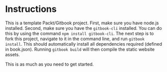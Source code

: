 # Instructions

This is a template Packt/Gitbook project. First, make sure you have node.js installed. Second, make sure you have the `gitbook-cli` installed. You can do this by using the command `npm install gitbook-cli`. The next step is to fork this project, navigate to it in the command line, and run `gitbook install`. This should automatically install all dependencies required (defined in book.json). Running `gitbook build` will then compile the static website assets.

This is as much as you need to get started.
